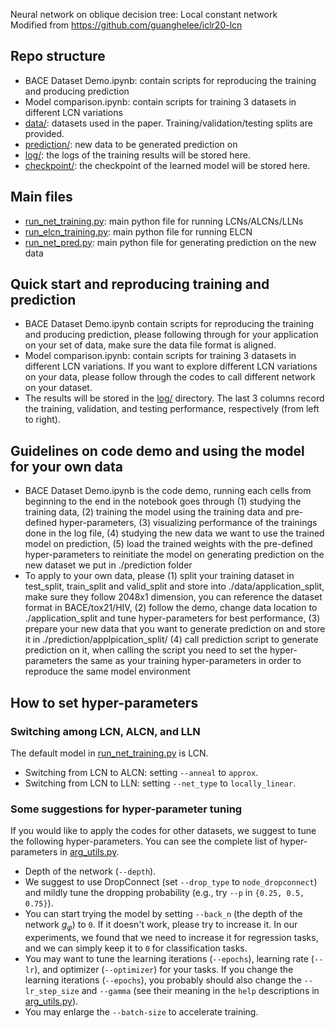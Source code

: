 Neural network on oblique decision tree: Local constant network <br />
Modified from https://github.com/guanghelee/iclr20-lcn

## Repo structure

* BACE Dataset Demo.ipynb: contain scripts for reproducing the training and producing prediction
* Model comparison.ipynb: contain scripts for training 3 datasets in different LCN variations
* [data/](data/): datasets used in the paper. Training/validation/testing splits are provided. 
* [prediction/](prediction/): new data to be generated prediction on
* [log/](log/): the logs of the training results will be stored here.
* [checkpoint/](checkpoint/): the checkpoint of the learned model will be stored here. 

## Main files

* [run_net_training.py](run_net_training.py): main python file for running LCNs/ALCNs/LLNs
* [run_elcn_training.py](run_elcn_training.py): main python file for running ELCN
* [run_net_pred.py](run_net_pred.py): main python file for generating prediction on the new data

## Quick start and reproducing training and prediction


* BACE Dataset Demo.ipynb contain scripts for reproducing the training and producing prediction, please following through for your application on your set of data, make sure the data file format is aligned.
* Model comparison.ipynb: contain scripts for training 3 datasets in different LCN variations. If you want to explore different LCN variations on your data, please follow through the codes to call different network on your dataset.
* The results will be stored in the [log/](log/) directory. The last 3 columns record the training, validation, and testing performance, respectively (from left to right). 

## Guidelines on code demo and using the model for your own data


* BACE Dataset Demo.ipynb is the code demo, running each cells from beginning to the end in the notebook goes through (1) studying the training data, (2) training the model using the training data and pre-defined hyper-parameters, (3) visualizing performance of the trainings done in the log file, (4) studying the new data we want to use the trained model on prediction, (5) load the trained weights with the pre-defined hyper-parameters to reinitiate the model on generating prediction on the new dataset we put in ./prediction folder
* To apply to your own data, please (1) split your training dataset in test_split, train_split and valid_split and store into ./data/application_split, make sure they follow 2048x1 dimension, you can reference the dataset format in BACE/tox21/HIV, (2) follow the demo, change data location to ./application_split and tune hyper-parameters for best performance, (3) prepare your new data that you want to generate prediction on and store it in ./prediction/applpication_split/ (4) call prediction script to generate prediction on it, when calling the script you need to set the hyper-parameters the same as your training hyper-parameters in order to reproduce the same model environment


## How to set hyper-parameters

### Switching among LCN, ALCN, and LLN

The default model in [run_net_training.py](run_net_training.py) is LCN. 

* Switching from LCN to ALCN: setting `--anneal` to `approx`.
* Switching from LCN to LLN: setting `--net_type` to `locally_linear`.

### Some suggestions for hyper-parameter tuning

If you would like to apply the codes for other datasets, we suggest to tune the following hyper-parameters. You can see the complete list of hyper-parameters in [arg_utils.py](arg_utils.py). 

* Depth of the network (`--depth`).
* We suggest to use DropConnect (set `--drop_type` to `node_dropconnect`) and mildly tune the dropping probability (e.g., try `--p` in `{0.25, 0.5, 0.75}`).
* You can start trying the model by setting `--back_n` (the depth of the network *g<sub>&phi;</sub>*) to `0`. If it doesn't work, please try to increase it. In our experiments, we found that we need to increase it for regression tasks, and we can simply keep it to `0` for classification tasks. 
* You may want to tune the learning iterations (`--epochs`), learning rate (`--lr`), and optimizer (`--optimizer`) for your tasks. If you change the learning iterations (`--epochs`), you probably should also change the `--lr_step_size` and `--gamma` (see their meaning in the `help` descriptions in [arg_utils.py](arg_utils.py)).
* You may enlarge the `--batch-size` to accelerate training. 

